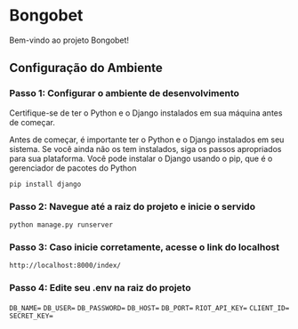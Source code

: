 # Bongobet

Bem-vindo ao projeto Bongobet!

## Configuração do Ambiente

### Passo 1: Configurar o ambiente de desenvolvimento
Certifique-se de ter o Python e o Django instalados em sua máquina antes de começar.

Antes de começar, é importante ter o Python e o Django instalados em seu sistema. 
Se você ainda não os tem instalados, siga os passos apropriados para sua plataforma. 
Você pode instalar o Django usando o pip, que é o gerenciador de pacotes do Python

`pip install django`

### Passo 2: Navegue até a raiz do projeto e inicie o servido

`python manage.py runserver`

### Passo 3: Caso inicie corretamente, acesse o link do localhost

`http://localhost:8000/index/`

### Passo 4: Edite seu .env na raiz do projeto

`DB_NAME=`
`DB_USER=`
`DB_PASSWORD=`
`DB_HOST=`
`DB_PORT=`
`RIOT_API_KEY=`
`CLIENT_ID=`
`SECRET_KEY=`